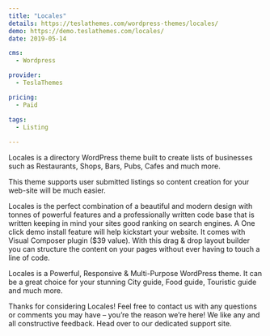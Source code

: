 ```yaml
---
title: "Locales"
details: https://teslathemes.com/wordpress-themes/locales/
demo: https://demo.teslathemes.com/locales/
date: 2019-05-14

cms: 
  - Wordpress

provider: 
  - TeslaThemes

pricing:
  - Paid

tags:
  - Listing
  
---
```


Locales is a directory WordPress theme built to create lists of businesses such as Restaurants, Shops, Bars, Pubs, Cafes and much more.

This theme supports user submitted listings so content creation for your web-site will be much easier.

Locales is the perfect combination of a beautiful and modern design with tonnes of powerful features and a professionally written code base that is written keeping in mind your sites good ranking on search engines. A One click demo install feature will help kickstart your website. It comes with Visual Composer plugin ($39 value). With this drag & drop layout builder you can structure the content on your pages without ever having to touch a line of code.

Locales is a Powerful, Responsive & Multi-Purpose WordPress theme. It can be a great choice for your stunning City guide, Food guide, Touristic guide and much more.

Thanks for considering Locales! Feel free to contact us with any questions or comments you may have – you’re the reason we’re here! We like any and all constructive feedback. Head over to our dedicated support site.

